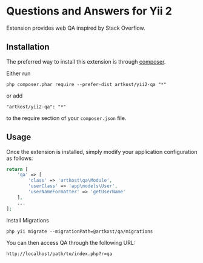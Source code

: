 Questions and Answers for Yii 2
=======

Extension provides web QA inspired by Stack Overflow.

Installation
------------

The preferred way to install this extension is through [composer](http://getcomposer.org/download/).

Either run

```
php composer.phar require --prefer-dist artkost/yii2-qa "*"
```

or add

```
"artkost/yii2-qa": "*"
```

to the require section of your `composer.json` file.


Usage
-----

Once the extension is installed, simply modify your application configuration as follows:

```php
return [
	'qa' => [
		'class' => 'artkost\qa\Module',
		'userClass' => 'app\models\User',
		'userNameFormatter' => 'getUserName'
	],
	...
];
```

Install Migrations

```php yii migrate --migrationPath=@artkost/qa/migrations```

You can then access QA through the following URL:

```
http://localhost/path/to/index.php?r=qa
```
